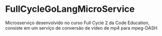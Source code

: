 # FullCycleGoLangMicroService
Microsserviço desenvolvido no curso Full Cycle 2 da Code Education, consiste em um serviço de conversão de vídeo de mp4 para mpeg-DASH
